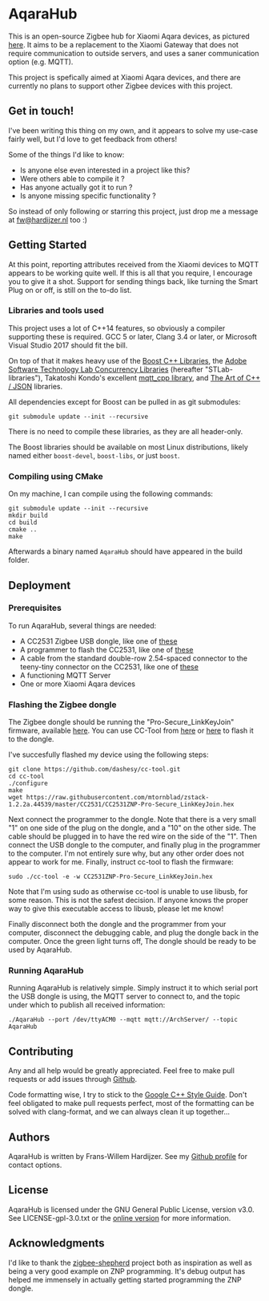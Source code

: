 # AqaraHub

This is an open-source Zigbee hub for Xiaomi Aqara devices, as pictured [here](https://des.gbtcdn.com/uploads/pdm-desc-pic/Electronic/image/2017/04/25/20170425155840_15186.jpg). It aims to be a replacement to the Xiaomi Gateway that does not require communication to outside servers, and uses a saner communication option (e.g. MQTT).

This project is spefically aimed at Xiaomi Aqara devices, and there are currently no plans to support other Zigbee devices with this project.

## Get in touch!
I've been writing this thing on my own, and it appears to solve my use-case fairly well, but I'd love to get feedback from others!

Some of the things I'd like to know:

* Is anyone else even interested in a project like this?
* Were others able to compile it ?
* Has anyone actually got it to run ?
* Is anyone missing specific functionality ?

So instead of only following or starring this project, just drop me a message at fw@hardijzer.nl too :)

## Getting Started

At this point, reporting attributes received from the Xiaomi devices to MQTT appears to be working quite well. If this is all that you require, I encourage you to give it a shot.
Support for sending things back, like turning the Smart Plug on or off, is still on the to-do list.

### Libraries and tools used

This project uses a lot of C++14 features, so obviously a compiler supporting these is required. GCC 5 or later, Clang 3.4 or later, or Microsoft Visual Studio 2017 should fit the bill.

On top of that it makes heavy use of the [Boost C++ Libraries](http://www.boost.org/), the [Adobe Software Technology Lab Concurrency Libraries](https://github.com/stlab/libraries/) (hereafter "STLab-libraries"), Takatoshi Kondo's excellent [mqtt\_cpp library](https://github.com/redboltz/mqtt_cpp), and [The Art of C++ / JSON](https://github.com/taocpp/json) libraries.

All dependencies except for Boost can be pulled in as git submodules:
```
git submodule update --init --recursive
```
There is no need to compile these libraries, as they are all header-only.

The Boost libraries should be available on most Linux distributions, likely named either ```boost-devel```, ```boost-libs```, or just ```boost```.

### Compiling using CMake
On my machine, I can compile using the following commands:
```
git submodule update --init --recursive
mkdir build
cd build
cmake ..
make
```
Afterwards a binary named ```AqaraHub``` should have appeared in the build folder.

## Deployment

### Prerequisites
To run AqaraHub, several things are needed:

- A CC2531 Zigbee USB dongle, like one of [these](https://www.aliexpress.com/wholesale?SearchText=CC2531+USB+Dongle)
- A programmer to flash the CC2531, like one of [these](https://www.aliexpress.com/wholesale?SearchText=CC2531+Programmer)
- A cable from the standard double-row 2.54-spaced connector to the teeny-tiny connector on the CC2531, like one of [these](https://www.aliexpress.com/wholesale?SearchText=CC2531+Cable)
- A functioning MQTT Server
- One or more Xiaomi Aqara devices

### Flashing the Zigbee dongle
The Zigbee dongle should be running the "Pro-Secure\_LinkKeyJoin" firmware, available [here](https://github.com/mtornblad/zstack-1.2.2a.44539/blob/master/CC2531/CC2531ZNP-Pro-Secure_LinkKeyJoin.hex). You can use CC-Tool from [here](https://sourceforge.net/projects/cctool/files/) or [here](https://github.com/dashesy/cc-tool) to flash it to the dongle.

I've succesfully flashed my device using the following steps:
```
git clone https://github.com/dashesy/cc-tool.git
cd cc-tool
./configure
make
wget https://raw.githubusercontent.com/mtornblad/zstack-1.2.2a.44539/master/CC2531/CC2531ZNP-Pro-Secure_LinkKeyJoin.hex
```
Next connect the programmer to the dongle. Note that there is a very small "1" on one side of the plug on the dongle, and a "10" on the other side. The cable should be plugged in to have the red wire on the side of the "1". Then connect the USB dongle to the computer, and finally plug in the programmer to the computer. I'm not entirely sure why, but any other order does not appear to work for me.
Finally, instruct cc-tool to flash the firmware:
```
sudo ./cc-tool -e -w CC2531ZNP-Pro-Secure_LinkKeyJoin.hex
```
Note that I'm using sudo as otherwise cc-tool is unable to use libusb, for some reason. This is not the safest decision. If anyone knows the proper way to give this executable access to libusb, please let me know!

Finally disconnect both the dongle and the programmer from your computer, disconnect the debugging cable, and plug the dongle back in the computer. Once the green light turns off, The dongle should be ready to be used by AqaraHub.

### Running AqaraHub
Running AqaraHub is relatively simple. Simply instruct it to which serial port the USB dongle is using, the MQTT server to connect to, and the topic under which to publish all received information:
```
./AqaraHub --port /dev/ttyACM0 --mqtt mqtt://ArchServer/ --topic AqaraHub
```

## Contributing
Any and all help would be greatly appreciated. Feel free to make pull requests or add issues through [Github](https://github.com/Frans-Willem/AqaraHub).

Code formatting wise, I try to stick to the [Google C++ Style Guide](https://google.github.io/styleguide/cppguide.html). Don't feel obligated to make pull requests perfect, most of the formatting can be solved with clang-format, and we can always clean it up together...

## Authors
AqaraHub is written by Frans-Willem Hardijzer. See my [Github profile](https://github.com/Frans-Willem) for contact options.

## License
AqaraHub is licensed under the GNU General Public License, version v3.0. See LICENSE-gpl-3.0.txt or the [online version](https://www.gnu.org/licenses/gpl-3.0.txt) for more information.

## Acknowledgments
I'd like to thank the [zigbee-shepherd](https://github.com/zigbeer/zigbee-shepherd) project both as inspiration as well as being a very good example on ZNP programming. It's debug output has helped me immensely in actually getting started programming the ZNP dongle.
